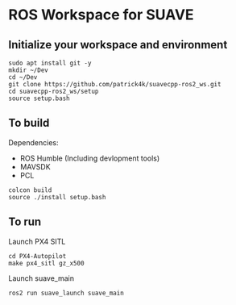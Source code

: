 # ROS Workspace for SUAVE

## Initialize your workspace and environment
```
sudo apt install git -y
mkdir ~/Dev
cd ~/Dev
git clone https://github.com/patrick4k/suavecpp-ros2_ws.git
cd suavecpp-ros2_ws/setup
source setup.bash
```

## To build
Dependencies:
- ROS Humble (Including devlopment tools)
- MAVSDK
- PCL

```
colcon build
source ./install setup.bash
```

## To run
Launch PX4 SITL
```
cd PX4-Autopilot
make px4_sitl gz_x500
```
Launch suave_main
```
ros2 run suave_launch suave_main
```
